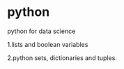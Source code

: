 # python
python for data science

1.lists and boolean variables

2.python sets, dictionaries and tuples.
